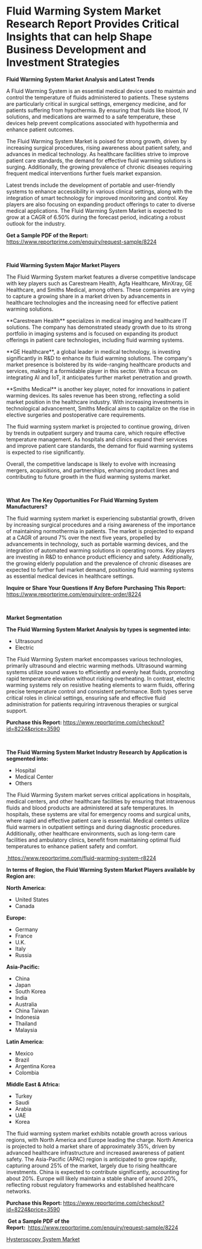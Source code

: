 <p><h1>Fluid Warming System Market Research Report Provides Critical Insights that can help Shape Business Development and Investment Strategies</h1></p><p><strong>Fluid Warming System Market Analysis and Latest Trends</strong></p>
<p><p>A Fluid Warming System is an essential medical device used to maintain and control the temperature of fluids administered to patients. These systems are particularly critical in surgical settings, emergency medicine, and for patients suffering from hypothermia. By ensuring that fluids like blood, IV solutions, and medications are warmed to a safe temperature, these devices help prevent complications associated with hypothermia and enhance patient outcomes.</p><p>The Fluid Warming System Market is poised for strong growth, driven by increasing surgical procedures, rising awareness about patient safety, and advances in medical technology. As healthcare facilities strive to improve patient care standards, the demand for effective fluid warming solutions is surging. Additionally, the growing prevalence of chronic diseases requiring frequent medical interventions further fuels market expansion. </p><p>Latest trends include the development of portable and user-friendly systems to enhance accessibility in various clinical settings, along with the integration of smart technology for improved monitoring and control. Key players are also focusing on expanding product offerings to cater to diverse medical applications. The Fluid Warming System Market is expected to grow at a CAGR of 6.50% during the forecast period, indicating a robust outlook for the industry.</p></p>
<p><strong>Get a Sample PDF of the Report:&nbsp;</strong> <a href="https://www.reportprime.com/enquiry/request-sample/8224?utm_campaign=3457&utm_medium=2&utm_source=Github&utm_content=ia&utm_term=19032025&utm_id=fluid-warming-system">https://www.reportprime.com/enquiry/request-sample/8224</a></p>
<p>&nbsp;</p>
<p><strong>Fluid Warming System Major Market Players</strong></p>
<p><p>The Fluid Warming System market features a diverse competitive landscape with key players such as Carestream Health, Agfa Healthcare, MinXray, GE Healthcare, and Smiths Medical, among others. These companies are vying to capture a growing share in a market driven by advancements in healthcare technologies and the increasing need for effective patient warming solutions.</p><p>**Carestream Health** specializes in medical imaging and healthcare IT solutions. The company has demonstrated steady growth due to its strong portfolio in imaging systems and is focused on expanding its product offerings in patient care technologies, including fluid warming systems.</p><p>**GE Healthcare**, a global leader in medical technology, is investing significantly in R&D to enhance its fluid warming solutions. The company's market presence is bolstered by its wide-ranging healthcare products and services, making it a formidable player in this sector. With a focus on integrating AI and IoT, it anticipates further market penetration and growth.</p><p>**Smiths Medical** is another key player, noted for innovations in patient warming devices. Its sales revenue has been strong, reflecting a solid market position in the healthcare industry. With increasing investments in technological advancement, Smiths Medical aims to capitalize on the rise in elective surgeries and postoperative care requirements.</p><p>The fluid warming system market is projected to continue growing, driven by trends in outpatient surgery and trauma care, which require effective temperature management. As hospitals and clinics expand their services and improve patient care standards, the demand for fluid warming systems is expected to rise significantly.</p><p>Overall, the competitive landscape is likely to evolve with increasing mergers, acquisitions, and partnerships, enhancing product lines and contributing to future growth in the fluid warming systems market.</p></p>
<p>&nbsp;</p>
<p><strong>What Are The Key Opportunities For Fluid Warming System Manufacturers?</strong></p>
<p><p>The fluid warming system market is experiencing substantial growth, driven by increasing surgical procedures and a rising awareness of the importance of maintaining normothermia in patients. The market is projected to expand at a CAGR of around 7% over the next five years, propelled by advancements in technology, such as portable warming devices, and the integration of automated warming solutions in operating rooms. Key players are investing in R&D to enhance product efficiency and safety. Additionally, the growing elderly population and the prevalence of chronic diseases are expected to further fuel market demand, positioning fluid warming systems as essential medical devices in healthcare settings.</p></p>
<p><strong>Inquire or Share Your Questions If Any Before Purchasing This Report:</strong> <a href="https://www.reportprime.com/enquiry/pre-order/8224?utm_campaign=3457&utm_medium=2&utm_source=Github&utm_content=ia&utm_term=19032025&utm_id=fluid-warming-system">https://www.reportprime.com/enquiry/pre-order/8224</a></p>
<p>&nbsp;</p>
<p><strong>Market Segmentation</strong></p>
<p><strong>The Fluid Warming System Market Analysis by types is segmented into:</strong></p>
<p><ul><li>Ultrasound</li><li>Electric</li></ul></p>
<p><p>The Fluid Warming System market encompasses various technologies, primarily ultrasound and electric warming methods. Ultrasound warming systems utilize sound waves to efficiently and evenly heat fluids, promoting rapid temperature elevation without risking overheating. In contrast, electric warming systems rely on resistive heating elements to warm fluids, offering precise temperature control and consistent performance. Both types serve critical roles in clinical settings, ensuring safe and effective fluid administration for patients requiring intravenous therapies or surgical support.</p></p>
<p><strong>Purchase this Report:&nbsp;</strong><a href="https://www.reportprime.com/checkout?id=8224&price=3590&utm_campaign=3457&utm_medium=2&utm_source=Github&utm_content=ia&utm_term=19032025&utm_id=fluid-warming-system">https://www.reportprime.com/checkout?id=8224&price=3590</a></p>
<p>&nbsp;</p>
<p><strong>The Fluid Warming System Market Industry Research by Application is segmented into:</strong></p>
<p><ul><li>Hospital</li><li>Medical Center</li><li>Others</li></ul></p>
<p><p>The Fluid Warming System market serves critical applications in hospitals, medical centers, and other healthcare facilities by ensuring that intravenous fluids and blood products are administered at safe temperatures. In hospitals, these systems are vital for emergency rooms and surgical units, where rapid and effective patient care is essential. Medical centers utilize fluid warmers in outpatient settings and during diagnostic procedures. Additionally, other healthcare environments, such as long-term care facilities and ambulatory clinics, benefit from maintaining optimal fluid temperatures to enhance patient safety and comfort.</p></p>
<p><a href="https://www.reportprime.com/fluid-warming-system-r8224?utm_campaign=3457&utm_medium=2&utm_source=Github&utm_content=ia&utm_term=19032025&utm_id=fluid-warming-system">&nbsp;https://www.reportprime.com/fluid-warming-system-r8224</a></p>
<p><strong>In terms of Region, the Fluid Warming System Market Players available by Region are:</strong></p>
<p>
    <p> <strong> North America: </strong>
        <ul>
            <li>United States</li>
            <li>Canada</li>
        </ul>
        </p> 
    <p> <strong> Europe: </strong>
        <ul>
            <li>Germany</li>
            <li>France</li>
            <li>U.K.</li>
            <li>Italy</li>
            <li>Russia</li>
        </ul>
        </p> 
    <p> <strong> Asia-Pacific: </strong>
        <ul>
            <li>China</li>
            <li>Japan</li>
            <li>South Korea</li>
            <li>India</li>
            <li>Australia</li>
            <li>China Taiwan</li>
            <li>Indonesia</li>
            <li>Thailand</li>
            <li>Malaysia</li>
        </ul>
        </p> 
    <p> <strong> Latin America: </strong>
        <ul>
            <li>Mexico</li>
            <li>Brazil</li>
            <li>Argentina Korea</li>
            <li>Colombia</li>
        </ul>
        </p> 
    <p> <strong> Middle East & Africa: </strong>
        <ul>
            <li>Turkey</li>
            <li>Saudi</li>
            <li>Arabia</li>
            <li>UAE</li>
            <li>Korea</li>
        </ul>
    </p>
    </p>
<p><p>The fluid warming system market exhibits notable growth across various regions, with North America and Europe leading the charge. North America is projected to hold a market share of approximately 35%, driven by advanced healthcare infrastructure and increased awareness of patient safety. The Asia-Pacific (APAC) region is anticipated to grow rapidly, capturing around 25% of the market, largely due to rising healthcare investments. China is expected to contribute significantly, accounting for about 20%. Europe will likely maintain a stable share of around 20%, reflecting robust regulatory frameworks and established healthcare networks.</p></p>
<p><strong>Purchase this Report: </strong><a href="https://www.reportprime.com/checkout?id=8224&price=3590&utm_campaign=3457&utm_medium=2&utm_source=Github&utm_content=ia&utm_term=19032025&utm_id=fluid-warming-system">https://www.reportprime.com/checkout?id=8224&price=3590</a></p>
<p>&nbsp;<strong>Get a Sample PDF of the Report:&nbsp;&nbsp;</strong><a href="https://www.reportprime.com/enquiry/request-sample/8224?utm_campaign=3457&utm_medium=2&utm_source=Github&utm_content=ia&utm_term=19032025&utm_id=fluid-warming-system">https://www.reportprime.com/enquiry/request-sample/8224</a></p>
<p><strong></strong></p>
<p><p><a href="https://github.com/kecixayaab/Market-Research-Report-List-1/blob/main/hysteroscopy-system-market.md?utm_campaign=3457&utm_medium=2&utm_source=Github&utm_content=ia&utm_term=19032025&utm_id=fluid-warming-system">Hysteroscopy System Market</a></p></p>
